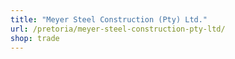 ```yaml
---
title: "Meyer Steel Construction (Pty) Ltd."
url: /pretoria/meyer-steel-construction-pty-ltd/
shop: trade
---
```


